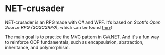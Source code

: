 # NET-crusader

NET-crusader is an RPG made with C# and WPF. It's based on *Scott's Open Source RPG (SOSCSRPG)*, which can be found [here](https://soscsrpg.com/)!

The main goal is to practice the MVC pattern in C#/.NET. And it's a fun way to reinforce OOP fundamentals, such as encapsulation, abstraction, inheritance, and polymorphism.
